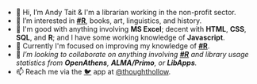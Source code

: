 - 👋 Hi, I’m Andy Tait & I'm a librarian working in the non-profit sector.
- 👀 I’m interested in **[#R](https://github.com/topics/r)**, books, art, linguistics, and history.
- 💪 I'm good with anything involving **MS Excel**; decent with **HTML**, **CSS**, **SQL**, and **R**; and I have some working knowledge of **Javascript**.
- 🌱 Currently I'm focused on improving my knowledge of **[#R](https://github.com/topics/r)**.
- 💞️ *I’m looking to collaborate on anything involving **[#R](https://github.com/topics/r)** and library usage statistics from **OpenAthens**, **ALMA/Primo**, or **LibApps**.*
- 📫 Reach me via the [🐦](https://www.twitter.com/) app at [@thoughthollow](https://twitter.com/thoughthollow).

<!---
thoughthollow/thoughthollow is a ✨ special ✨ repository because its `README.md` (this file) appears on your GitHub profile.
You can click the Preview link to take a look at your changes.
--->
